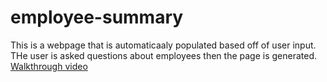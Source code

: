 # employee-summary
This is a webpage that is automaticaaly populated based off of user input. THe user is asked questions about employees then the page is generated.
[Walkthrough video](https://drive.google.com/file/d/1Ani4HbMEYia8ooN7v8uL2BCoHc8NC0j8/view?usp=sharing)


